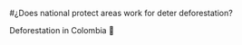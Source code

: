 #¿Does national protect areas work for deter deforestation?

Deforestation in Colombia :evergreen_tree:


